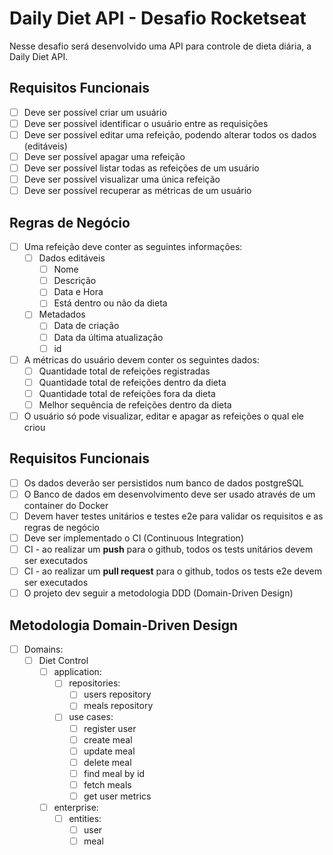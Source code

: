 # Daily Diet API - Desafio Rocketseat

Nesse desafio será desenvolvido uma API para controle de dieta diária, a Daily Diet API.

## Requisitos Funcionais

- [ ] Deve ser possível criar um usuário
- [ ] Deve ser possível identificar o usuário entre as requisições
- [ ] Deve ser possível editar uma refeição, podendo alterar todos os dados (editáveis)
- [ ] Deve ser possível apagar uma refeição
- [ ] Deve ser possível listar todas as refeições de um usuário
- [ ] Deve ser possível visualizar uma única refeição
- [ ] Deve ser possível recuperar as métricas de um usuário

## Regras de Negócio

- [ ] Uma refeição deve conter as seguintes informações:
  - [ ] Dados editáveis
    - [ ] Nome
    - [ ] Descrição
    - [ ] Data e Hora
    - [ ] Está dentro ou não da dieta
  - [ ] Metadados
    - [ ] Data de criação
    - [ ] Data da última atualização
    - [ ] id
- [ ] A métricas do usuário devem conter os seguintes dados:
  - [ ] Quantidade total de refeições registradas
  - [ ] Quantidade total de refeições dentro da dieta
  - [ ] Quantidade total de refeições fora da dieta
  - [ ] Melhor sequência de refeições dentro da dieta
- [ ] O usuário só pode visualizar, editar e apagar as refeições o qual ele criou

## Requisitos Funcionais

- [ ] Os dados deverão ser persistidos num banco de dados postgreSQL
- [ ] O Banco de dados em desenvolvimento deve ser usado através de um container do Docker
- [ ] Devem haver testes unitários e testes e2e para validar os requisitos e as regras de negócio
- [ ] Deve ser implementado o CI (Continuous Integration)
- [ ] CI - ao realizar um **push** para o github, todos os tests unitários devem ser executados
- [ ] CI - ao realizar um **pull request** para o github, todos os tests e2e devem ser executados
- [ ] O projeto dev seguir a metodologia DDD (Domain-Driven Design)

## Metodologia Domain-Driven Design

- [ ] Domains:
  - [ ] Diet Control
    - [ ] application:
      - [ ] repositories:
        - [ ] users repository
        - [ ] meals repository
      - [ ] use cases:
        - [ ] register user
        - [ ] create meal
        - [ ] update meal
        - [ ] delete meal
        - [ ] find meal by id
        - [ ] fetch meals
        - [ ] get user metrics
    - [ ] enterprise:
      - [ ] entities:
        - [ ] user
        - [ ] meal
